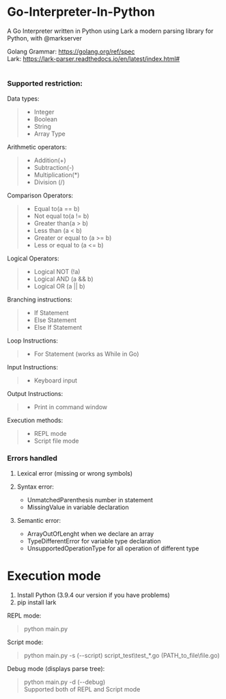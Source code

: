 # Go-Interpreter-In-Python
A Go Interpreter written in Python using Lark a modern parsing library for Python, with @markserver<br/>

Golang Grammar: https://golang.org/ref/spec<br/>
Lark: https://lark-parser.readthedocs.io/en/latest/index.html#<br/>

#

### Supported restriction:
Data types: 
> * Integer
> * Boolean
> * String
> * Array Type

Arithmetic operators: 
> * Addition(+) 
> * Subtraction(-)
> * Multiplication(*)
> * Division (/)

Comparison Operators: 
> * Equal to(a == b)
> * Not equal to(a != b)
> * Greater than(a > b)
> * Less than (a < b)
> * Greater or equal to (a >= b)
> * Less or equal to (a <= b)

Logical Operators: 
> * Logical NOT (!a)
> * Logical AND (a && b)
> * Logical OR (a || b)

Branching instructions: 
> * If Statement 
> * Else Statement
> * Else If Statement

Loop Instructions: 
> * For Statement (works as While in Go)

Input Instructions: 
> * Keyboard input

Output Instructions: 
> * Print in command window

Execution methods: 
> * REPL mode
> * Script file mode

### Errors handled
1. Lexical error (missing or wrong symbols)

2. Syntax error: 
    * UnmatchedParenthesis number in statement
    * MissingValue in variable declaration

3. Semantic error: 
    * ArrayOutOfLenght when we declare an array
    * TypeDifferentError for variable type declaration 
    * UnsupportedOperationType for all operation of different type

# Execution mode 
1. Install Python (3.9.4 our version if you have problems)<br/>
2. pip install lark<br/>

REPL mode:
> python main.py

Script mode:
> python main.py -s (--script) script_test\test_*.go (PATH_to_file\file.go)

Debug mode (displays parse tree):
> python main.py -d (--debug)<br/>
Supported both of REPL and Script mode
